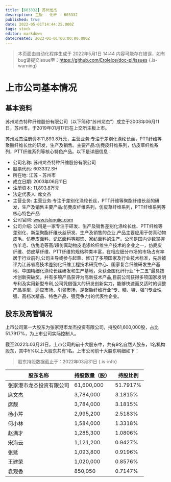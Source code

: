 ```yaml
---
title: [603332] 苏州龙杰
description: 主板 - 化纤 - 603332
published: true
date: 2022-05-01T14:44:25.000Z
tags: stock
editor: markdown
dateCreated: 2022-01-01T00:00:00.000Z
---
```


> 本页面由自动化程序生成于 2022年5月1日 14:44
> 内容可能存在错误，如有bug请提交issue至：https://github.com/Eroleice/doc-pi/issues
{.is-warning}

# 上市公司基本情况

## 基本资料

苏州龙杰特种纤维股份有限公司（以下简称“苏州龙杰”）成立于2003年06月11日，苏州市。于2019年01月17日在上交所主板上市。

苏州龙杰注册资本11,893.8万元，主营业务:专注于差别化涤纶长丝，PTT纤维等聚酯纤维长丝的研发，生产及销售。主要产品:仿麂皮纤维系列，仿皮草纤维系列，PTT纤维系列等核心特色产品。以下是详细信息：

- 公司名称: 苏州龙杰特种纤维股份有限公司
- 股票代码: 603332.SH
- 所在地: 江苏 - 苏州市
- 成立日期: 2003年06月11日
- 注册资本: 11,893.8万元
- 法定代表人: 席文杰
- 主营业务: 主营业务:专注于差别化涤纶长丝，PTT纤维等聚酯纤维长丝的研发，生产及销售主要产品:仿麂皮纤维系列，仿皮草纤维系列，PTT纤维系列等核心特色产品
- 公司官网: www.jslongjie.com
- 公司介绍: 公司是一家专注于研发、生产及销售差别化涤纶长丝、PTT纤维等差别化、新型聚酯纤维长丝研发、生产及销售的企业,产品主要应用于仿真动物皮毛、仿麂皮面料、记忆面料等服饰、家纺面料的生产。公司是国内少数掌握仿羊毛、仿兔毛等高/超仿真动物皮毛涤纶纤维生产技术的企业之一，仿麂皮纤维、仿皮草纤维、PTT纤维的规格种类丰富，在相应细分市场的市场占有率居于行业前列,公司主导或参与起草、修订了多项国家及行业技术标准，先后被评为江苏省高技术差别化纤维工程技术研究中心、国家复合纤维研发生产基地、中国精细化涤纶长丝研发和生产基地，荣获全国化纤行业“十二五”最具技术创新突破奖，并有多项产品获评为高新技术产品,目前公司获得多项国家发明专利及实用新型专利,公司凭借强大的研发创新实力，能够快速而又适时的调整产品类型，适应市场、引领市场，是聚酯纤维行业“专、精、特、强”(专业性强、高档次精品、特色产品、强竞争力)的代表性企业。


## 股东及高管情况

上市公司第一大股东为张家港市龙杰投资有限公司，持股61,600,000股，占比51.7917%，为上市公司实际控制人。

截至2022年03月31日，上市公司的前十大股东中，共有9名自然人股东，1名机构股东，其中5%以上大股东共有1名。上市公司前十大股东明细如下：

> 股东持股数据截止于：2022年03月31日
{.is-info}

| 股东名称 | 持股数量（股） | 持股比例 |
| --- | --- | --- |
| 张家港市龙杰投资有限公司 | 61,600,000 | 51.7917% |
| 席文杰 | 3,784,000 | 3.1815% |
| 席靓 | 3,784,000 | 3.1815% |
| 杨小芹 | 2,995,200 | 2.5183% |
| 何小林 | 1,584,000 | 1.3318% |
| 赵满才 | 1,285,300 | 1.0806% |
| 宋海云 | 1,121,200 | 0.9427% |
| 张延 | 1,093,800 | 0.9196% |
| 王建荣 | 1,020,000 | 0.8576% |
| 袁观香 | 850,050 | 0.7147% |




